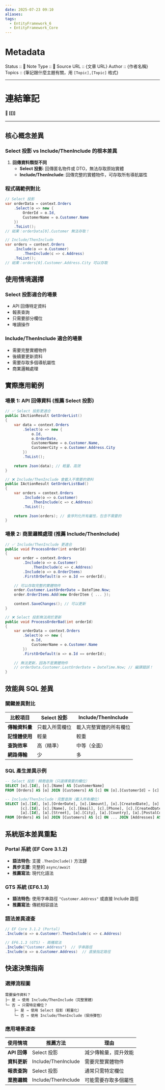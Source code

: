 ```yaml
---
date: 2025-07-23 09:10
aliases: 
tags:
  - EntityFramework_6
  - EntityFramework_Core
---
```

# Metadata
Status :: 🌱
Note Type :: 📰
Source URL :: {文章 URL}
Author :: {作者名稱}
Topics :: {筆記跟什麼主題有關，用 `[Topic],[Topic]` 格式}

---
# 連結筆記
#### 📑 [[]]

---
## 核心概念差異

### Select 投影 vs Include/ThenInclude 的根本差異

1. **回傳資料類型不同**
    - **Select 投影**: 回傳匿名物件或 DTO，無法存取原始實體
    - **Include/ThenInclude**: 回傳完整的實體物件，可存取所有導航屬性

### 程式碼範例對比

```csharp
// Select 投影
var orderData = context.Orders
    .Select(o => new {
        OrderId = o.Id,
        CustomerName = o.Customer.Name
    })
    .ToList();
// 結果：orderData[0].Customer 無法存取！

// Include/ThenInclude
var orders = context.Orders
    .Include(o => o.Customer)
	    .ThenInclude(c => c.Address)
    .ToList();
// 結果：orders[0].Customer.Address.City 可以存取
```

## 使用情境選擇

### Select 投影適合的場景

- API 回傳特定資料
- 報表查詢
- 只需要部分欄位
- 唯讀操作

### Include/ThenInclude 適合的場景

- 需要完整實體物件
- 後續要更新資料
- 需要存取多個導航屬性
- 商業邏輯處理

## 實際應用範例

### 場景 1: API 回傳資料 (推薦 Select 投影)

```csharp
// ✅ Select 投影更適合
public IActionResult GetOrderList()
{
    var data = context.Orders
        .Select(o => new {
            o.Id,
            o.OrderDate,
            CustomerName = o.Customer.Name,
            CustomerCity = o.Customer.Address.City
        })
        .ToList();
    
    return Json(data); // 輕量、高效
}

// ❌ Include/ThenInclude 會載入不需要的資料
public IActionResult GetOrderListBad()
{
    var orders = context.Orders
        .Include(o => o.Customer)
	        .ThenInclude(c => c.Address)
        .ToList();
    
    return Json(orders); // 會序列化所有屬性，包含不需要的
}
```

### 場景 2: 商業邏輯處理 (推薦 Include/ThenInclude)

```csharp
// ✅ Include/ThenInclude 更適合
public void ProcessOrder(int orderId)
{
    var order = context.Orders
        .Include(o => o.Customer)
	        .ThenInclude(c => c.Address)
        .Include(o => o.OrderItems)
        .FirstOrDefault(o => o.Id == orderId);
    
    // 可以存取完整的實體物件
    order.Customer.LastOrderDate = DateTime.Now;
    order.OrderItems.Add(new OrderItem { ... });
    
    context.SaveChanges(); // 可以更新
}

// ❌ Select 投影無法用於更新
public void ProcessOrderBad(int orderId)
{
    var orderData = context.Orders
        .Select(o => new {
            o.Id,
            CustomerName = o.Customer.Name
        })
        .FirstOrDefault(o => o.Id == orderId);
    
    // 無法更新，因為不是實體物件
    // orderData.Customer.LastOrderDate = DateTime.Now; // 編譯錯誤！
}
```

## 效能與 SQL 差異

### 關鍵差異對比

|比較項目|Select 投影|Include/ThenInclude|
|---|---|---|
|**傳輸資料量**|只載入所需欄位|載入完整實體的所有欄位|
|**記憶體使用**|輕量|較重|
|**查詢效率**|高（精準）|中等（全面）|
|**網路傳輸**|少|多|

### SQL 產生差異示例

```sql
-- Select 投影：精簡查詢（只選擇需要的欄位）
SELECT [o].[Id], [c].[Name] AS [CustomerName]
FROM [Orders] AS [o] JOIN [Customers] AS [c] ON [o].[CustomerId] = [c].[Id]

-- Include/ThenInclude：完整查詢（載入所有欄位）
SELECT [o].[Id], [o].[OrderDate], [o].[Amount], [o].[CreatedDate], [o].[UpdatedDate],
       [c].[Id], [c].[Name], [c].[Email], [c].[Phone], [c].[CreatedDate], [c].[UpdatedDate],
       [a].[Id], [a].[Street], [a].[City], [a].[Country], [a].[PostalCode]
FROM [Orders] AS [o] JOIN [Customers] AS [c] ON ... JOIN [Addresses] AS [a] ON ...
```

## 系統版本差異重點

### Portal 系統 (EF Core 3.1.2)

- **語法特色**: 支援 `.ThenInclude()` 方法鏈
- **異步支援**: 完整的 `async/await`
- **推薦寫法**: 現代化語法

### GTS 系統 (EF6.1.3)

- **語法特色**: 使用字串路徑 `"Customer.Address"` 或直接 Include 路徑
- **推薦寫法**: 傳統相容語法

### 語法差異速查

```csharp
// EF Core 3.1.2 (Portal)
.Include(o => o.Customer).ThenInclude(c => c.Address)

// EF6.1.3 (GTS) - 兩種寫法
.Include("Customer.Address")  // 字串路徑
.Include(o => o.Customer.Address)  // 直接指定路徑
```

## 快速決策指南

### 選擇流程圖

```
需要操作資料？
├─ 是 → 使用 Include/ThenInclude（完整實體）
└─ 否 → 只需特定欄位？
    ├─ 是 → 使用 Select 投影（輕量化）
    └─ 否 → 使用 Include/ThenInclude（保持彈性）
```

### 應用場景速查

| 使用情境       | 推薦方法                | 理由         |
| ---------- | ------------------- | ---------- |
| **API 回傳** | Select 投影           | 減少傳輸量，提升效能 |
| **資料更新**   | Include/ThenInclude | 需要完整實體物件   |
| **報表查詢**   | Select 投影           | 通常只需特定欄位   |
| **業務邏輯**   | Include/ThenInclude | 可能需要存取多個屬性 |
